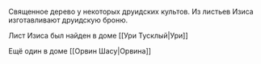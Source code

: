 
Священное дерево у некоторых друидских культов. Из листьев Изиса изготавливают друидскую броню.

Лист Изиса был найден в доме [[Ури Тусклый|Ури]]

Ещё один в доме [[Орвин Шасу|Орвина]] 